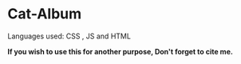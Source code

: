 # Cat-Album
Languages used: CSS , JS and HTML

**If you wish to use this for another purpose, Don't forget to cite me.** 
